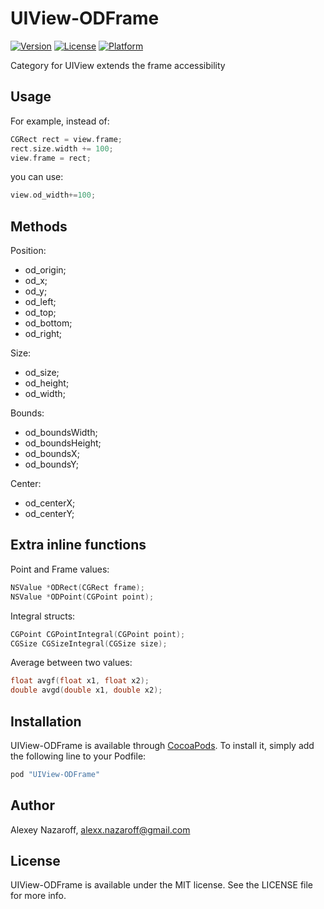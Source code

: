 # UIView-ODFrame

[![Version](https://img.shields.io/cocoapods/v/UIView+ODFrame.svg?style=flat)](http://cocoapods.org/pods/UIView+ODFrame)
[![License](https://img.shields.io/cocoapods/l/UIView+ODFrame.svg?style=flat)](http://cocoapods.org/pods/UIView+ODFrame)
[![Platform](https://img.shields.io/cocoapods/p/UIView+ODFrame.svg?style=flat)](http://cocoapods.org/pods/UIView+ODFrame)

Category for UIView extends the frame accessibility

## Usage

For example, instead of:
```objective-c
CGRect rect = view.frame;
rect.size.width += 100;
view.frame = rect;
```

you can use:
```objective-c
view.od_width+=100;
```

## Methods

Position:
   * od_origin;
   * od_x;
   * od_y;
   * od_left;
   * od_top;
   * od_bottom;
   * od_right;

Size:
   * od_size;
   * od_height;
   * od_width;

Bounds:
   * od_boundsWidth;
   * od_boundsHeight;
   * od_boundsX;
   * od_boundsY;

Center:
   * od_centerX;
   * od_centerY;

## Extra inline functions

Point and Frame values:
```objective-c
NSValue *ODRect(CGRect frame);
NSValue *ODPoint(CGPoint point);
```

Integral structs:
```objective-c
CGPoint CGPointIntegral(CGPoint point);
CGSize CGSizeIntegral(CGSize size);
```

Average between two values:
```objective-c
float avgf(float x1, float x2);
double avgd(double x1, double x2);
```

## Installation

UIView-ODFrame is available through [CocoaPods](http://cocoapods.org). To install
it, simply add the following line to your Podfile:

```ruby
pod "UIView-ODFrame"
```

## Author

Alexey Nazaroff, alexx.nazaroff@gmail.com

## License

UIView-ODFrame is available under the MIT license. See the LICENSE file for more info.
